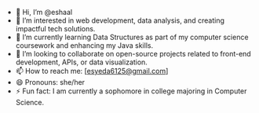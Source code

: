- 👋 Hi, I’m @eshaal
- 👀 I’m interested in web development, data analysis, and creating impactful tech solutions.
- 🌱 I’m currently learning Data Structures as part of my computer science coursework and enhancing my Java skills.
- 💞️ I’m looking to collaborate on open-source projects related to front-end development, APIs, or data visualization.
- 📫 How to reach me: [esyeda6125@gmail.com]
- 😄 Pronouns: she/her
- ⚡ Fun fact: I am currently a sophomore in college majoring in Computer Science.

<!---
esyeda/esyeda is a ✨ special ✨ repository because its `README.md` (this file) appears on your GitHub profile.
You can click the Preview link to take a look at your changes.
--->
